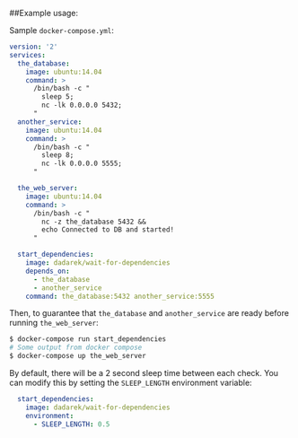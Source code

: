 ##Example usage:

Sample `docker-compose.yml`:

```yaml
version: '2'
services:
  the_database:
    image: ubuntu:14.04
    command: >
      /bin/bash -c "
        sleep 5;
        nc -lk 0.0.0.0 5432;
      "
  another_service:
    image: ubuntu:14.04
    command: >
      /bin/bash -c "
        sleep 8;
        nc -lk 0.0.0.0 5555;
      "

  the_web_server:
    image: ubuntu:14.04
    command: >
      /bin/bash -c "
        nc -z the_database 5432 &&
        echo Connected to DB and started!
      "

  start_dependencies:
    image: dadarek/wait-for-dependencies
    depends_on:
      - the_database
      - another_service
    command: the_database:5432 another_service:5555
```

Then, to guarantee that `the_database` and `another_service` are ready before running `the_web_server`:

```bash
$ docker-compose run start_dependencies
# Some output from docker compose
$ docker-compose up the_web_server
```

By default, there will be a 2 second sleep time between each check. You can modify this by setting the `SLEEP_LENGTH` environment variable:

```yaml
  start_dependencies:
    image: dadarek/wait-for-dependencies
    environment:
      - SLEEP_LENGTH: 0.5
```
